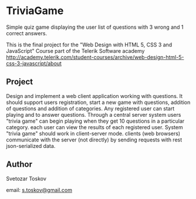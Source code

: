 TriviaGame
==========

Simple quiz game displaying the user list of questions with 3 wrong and 1 correct answers. 

This is the final project for the "Web Design with HTML 5, CSS 3 and JavaScript" Course part of the Telerik Software academy http://academy.telerik.com/student-courses/archive/web-design-html-5-css-3-javascript/about


Project
-------

Design and implement a web client application working with questions. It should support users registration, start a new game with questions, addition of questions and addition of categories. Any registered user can start playing and to answer questions. Through a central server system users "trivia game" can begin playing when they get 10 questions in a particular category. each user can view the results of each registered user. System "trivia game" should work in client-server mode. clients (web browsers) communicate with the server (not directly) by sending requests with rest json-serialized data. 

Author
------

Svetozar Toskov

email: s.toskov@gmail.com
